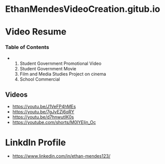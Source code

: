 # EthanMendesVideoCreation.gitub.io
# Video Resume 

### Table of Contents
- 1) Student Government Promotional Video
  2) Student Government Movie
  3) Film and Media Studies Project on cinema
  4) School Commercial 
## Videos 
- https://youtu.be/J1VeFP4hMEs
- https://youtu.be/7gJvEZj6qRY
- https://youtu.be/d7hnwutIK0s
- https://youtube.com/shorts/M0lYEljn_Oc

# Linkdln Profile
- https://www.linkedin.com/in/ethan-mendes123/
  
